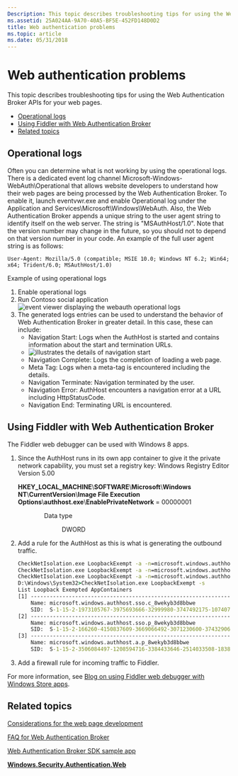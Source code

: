 ```yaml
---
Description: This topic describes troubleshooting tips for using the Web Authentication Broker APIs for your web pages.
ms.assetid: 25A024AA-9A70-40A5-BF5E-452FD148D0D2
title: Web authentication problems
ms.topic: article
ms.date: 05/31/2018
---
```


# Web authentication problems

This topic describes troubleshooting tips for using the Web Authentication Broker APIs for your web pages.

-   [Operational logs](#operational-logs)
-   [Using Fiddler with Web Authentication Broker](#using-fiddler-with-web-authentication-broker)
-   [Related topics](#related-topics)

## Operational logs

Often you can determine what is not working by using the operational logs. There is a dedicated event log channel Microsoft-Windows-WebAuth\\Operational that allows website developers to understand how their web pages are being processed by the Web Authentication Broker. To enable it, launch eventvwr.exe and enable Operational log under the Application and Services\\Microsoft\\Windows\\WebAuth. Also, the Web Authentication Broker appends a unique string to the user agent string to identify itself on the web server. The string is "MSAuthHost/1.0". Note that the version number may change in the future, so you should not to depend on that version number in your code. An example of the full user agent string is as follows:

`User-Agent: Mozilla/5.0 (compatible; MSIE 10.0; Windows NT 6.2; Win64; x64; Trident/6.0; MSAuthHost/1.0)`

Example of using operational logs

1.  Enable operational logs
2.  Run Contoso social application![event viewer displaying the webauth operational logs](images/wab-figure15.png)
3.  The generated logs entries can be used to understand the behavior of Web Authentication Broker in greater detail. In this case, these can include:
    -   Navigation Start: Logs when the AuthHost is started and contains information about the start and termination URLs.
    -   ![illustrates the details of navigation start](images/wab-figure16.png)
    -   Navigation Complete: Logs the completion of loading a web page.
    -   Meta Tag: Logs when a meta-tag is encountered including the details.
    -   Navigation Terminate: Navigation terminated by the user.
    -   Navigation Error: AuthHost encounters a navigation error at a URL including HttpStatusCode.
    -   Navigation End: Terminating URL is encountered.

## Using Fiddler with Web Authentication Broker

The Fiddler web debugger can be used with Windows 8 apps.

1.  Since the AuthHost runs in its own app container to give it the private network capability, you must set a registry key: Windows Registry Editor Version 5.00

    **HKEY\_LOCAL\_MACHINE**\\**SOFTWARE**\\**Microsoft**\\**Windows NT**\\**CurrentVersion**\\**Image File Execution Options**\\**authhost.exe**\\**EnablePrivateNetwork** = 00000001<dl> <dt>

                     Data type
</dt> <dd>                     DWORD</dd> </dl>

2.  Add a rule for the AuthHost as this is what is generating the outbound traffic.
    ```cmd
    CheckNetIsolation.exe LoopbackExempt -a -n=microsoft.windows.authhost.a.p_8wekyb3d8bbwe
    CheckNetIsolation.exe LoopbackExempt -a -n=microsoft.windows.authhost.sso.p_8wekyb3d8bbwe
    CheckNetIsolation.exe LoopbackExempt -a -n=microsoft.windows.authhost.sso.c_8wekyb3d8bbwe
    D:\Windows\System32>CheckNetIsolation.exe LoopbackExempt -s
    List Loopback Exempted AppContainers
    [1] -----------------------------------------------------------------
        Name: microsoft.windows.authhost.sso.c_8wekyb3d8bbwe
        SID:  S-1-15-2-1973105767-3975693666-32999980-3747492175-1074076486-3102532000-500629349
    [2] -----------------------------------------------------------------
        Name: microsoft.windows.authhost.sso.p_8wekyb3d8bbwe
        SID:  S-1-15-2-166260-4150837609-3669066492-3071230600-3743290616-3683681078-2492089544
    [3] -----------------------------------------------------------------
        Name: microsoft.windows.authhost.a.p_8wekyb3d8bbwe
        SID:  S-1-15-2-3506084497-1208594716-3384433646-2514033508-1838198150-1980605558-3480344935
    ```

    

3.  Add a firewall rule for incoming traffic to Fiddler.

For more information, see [Blog on using Fiddler web debugger with Windows Store apps](https://docs.microsoft.com/archive/blogs/fiddler/revisiting-fiddler-and-win8-immersive-applications).

## Related topics

<dl> <dt>

[Considerations for the web page development](considerations-for-the-web-page-development.md)
</dt> <dt>

[FAQ for Web Authentication Broker](faq-for-web-authentication-broker.md)
</dt> <dt>

[Web Authentication Broker SDK sample app](https://github.com/microsoft/Windows-universal-samples/tree/master/Samples/WebAuthenticationBroker)
</dt> <dt>

[**Windows.Security.Authentication.Web**](https://msdn.microsoft.com/library/BR227044(v=Win.10).aspx)
</dt> </dl>

 

 



